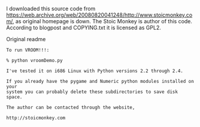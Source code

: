 I downloaded this source code from <https://web.archive.org/web/20080820041248/http://www.stoicmonkey.com/>, as original homepage is down. The Stoic Monkey is author of this code.
According to blogpost and COPYING.txt it is licensed as GPL2.


Original readme
```
To run VROOM!!!:

% python vroomDemo.py

I've tested it on i686 Linux with Python versions 2.2 through 2.4.

If you already have the pygame and Numeric python modules installed on your
system you can probably delete these subdirectories to save disk space.

The author can be contacted through the website,

http://stoicmonkey.com
```
